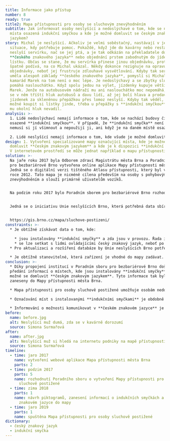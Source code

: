 ```yaml
---
title: Informace jako přístup
number: 8
ready: true
title2: Mapa přístupnosti pro osoby se sluchovým znevýhodněním
subtitle: Jak informovat osoby neslyšící a nedoslýchavé o tom, kde se nachází
  místa osazená indukční smyčkou a kde je možné domluvit se českým znakovým
  jazykem?
story: Michal je neslyšící. Ačkoliv je velmi soběstačný, nastávají v jeho životě
  situace, kdy potřebuje pomoc. Pokaždé, když jde do kavárny nebo restaurace,
  neslyší servírku, nač se jej ptá, a je tak odkázán na překladatele do
  **českého znakového jazyka** nebo objednání prstem zabodnutým do jídelního
  lístku. Občas se stane, že mu servírka přinese jinou objednávku, protože se
  špatně podívá, na co Michal ukázal. Někdy dokonce rezignuje na opravu
  objednávky, neboť jej frustruje zdlouhavé vysvětlování. Kdyby tak servírka
  uměla alespoň základy **českého znakového jazyka**, pomyslí si Michal. Jeho
  kamarád Marek na tom není o moc lépe. Je nedoslýchavý a se zbytky sluchu mu
  pomáhá naslouchátko. Když spolu jedou na výlet, jízdenky kupuje většinou
  Marek. Jenže na autobusovém nádraží mu ani naslouchátko moc nepomáhá, protože
  se v něm tříští hluk autobusů a davu lidí, až jej bolí hlava a prodavače
  jízdenek za skleněnou přepážkou přes lomoz neslyší. Kdyby tak věděl, zda je
  možné koupit si lístky jinde, třeba u přepážky s **indukční smyčkou**, kde by
  mu okolní hluk nevadil.
analysis: >-
  1. Lidé nedoslýchaví nemají informace o tom, kde se nachází budovy či přepážky
  osazené **indukční smyčkou**. V případě, že **indukční smyčka** není označena,
  nemusí si jí všimnout a nepoužijí ji, ani když je na daném místě osazena.

  2. Lidé neslyšící nemají informace o tom, kde všude je možné domluvit se **českým znakovým jazykem**. I v případě, že se nachází na místě, kde by bylo možné komunikovat **českým znakovým jazykem**, nemohou této možnosti využít, jelikož o ní nevědí.
design: 1. Vytvoření specializované mapy označující místa, kde je možné se
  domluvit **českým znakovým jazykem** a kde je k dispozici **indukční smyčka**.
  V internetovém prostředí se může jednat například o mapu přístupnosti.
solution: >-
  Na jaře roku 2017 byla Odborem zdraví Magistrátu města Brna a Poradním sborem
  pro bezbariérové Brno vytvořena online aplikace Mapy přístupnosti města Brna.
  Jedná se o digitální verzi tištěného Atlasu přístupnosti, který byl vytvořen v
  roce 2012. Tato mapa je nicméně cílena především na osoby s pohybovým
  znevýhodněním a slouží primárně uživatelům vozíků.


  Na podzim roku 2017 bylo Poradním sborem pro bezbariérové Brno rozhodnuto, že základ této aplikace bude použit pro vytvoření speciální Mapy přístupnosti pro osoby sluchově postižené. Mapová aplikace zobrazuje místa v Brně, kde jsou instalovány **indukční smyčky** a kde se lze domluvit **českým znakovým jazykem**.


  Jedná se o iniciativu Unie neslyšících Brno, která potřebná data sbírá a aktualizuje. Piktogramy pro mapovou aplikaci byly vytvořeny zaměstnanci Odboru městské informatiky a do mapy byly zaneseny začátkem roku 2019. Unie neslyšících Brno plánuje místa osazená **indukční smyčkou** fyzicky označovat piktogramem i přímo v terénu.


  https://gis.brno.cz/mapa/sluchove-postizeni/
constraints: >-
  * Je obtížné získávat data o tom, kde:

    * jsou instalovány **indukční smyčky** a zda jsou v provozu. Řada institucí **indukční smyčky** nainstalované má, ale nespouští je (například soudy).
    * se lze setkat s lidmi ovládajícími český znakový jazyk, neboť po ukončení kurzů **českého znakového jazyka** dochází k přerušení kontaktů a neexistují informace o tom, kde se lidé s touto kompetencí nachází.
  * Pro aktualizaci a rozšíření databáze by Unie neslyšících Brno potřebovala další pracovní sílu.

  * Je obtížně stanovitelné, která zařízení je vhodné do mapy zadávat. Zařazení například kavárny pouze na základě znalosti, že zde jeden zaměstnanec ovládá **český znakový jazyk**, může být pro uživatele scestné, pokud kavárnu navštíví mimo dobu jeho směny.
conclusion: >-
  * Díky propojení institucí v Poradním sboru pro bezbariérové Brno došlo k
  předání informací o místech, kde jsou instalovány **indukční smyčky** a kde je
  možné se domluvit **českým znakovým jazykem**. Tyto informace tak byly
  zaneseny do Mapy přístupnosti města Brna.

  * Mapa přístupnosti pro osoby sluchově postižené umožňuje osobám nedoslýchavým seznámit se předem s tím, zda je na daném místě instalována **indukční smyčka**, a osobám neslyšícím, zda je možné očekávat, že se na daném místě bude možné domluvit **českým znakovým jazykem**.

  * Označování míst s instalovanými **indukčními smyčkami** je obdobně důležité jako jejich samotná instalace.

  * Informování o možnosti komunikovat v **českém znakovém jazyce** je obdobně důležité jako jeho znalost.
before:
  name: before.jpg
  alt: Neslyšící muž dumá, zda se v kavárně dorozumí
  source: Simona Surmařová
after:
  name: after.jpg
  alt: Neslyšící muž si hledá na internetu podniky na mapě přístupnosti
  source: Simona Surmařová
timeline:
  - time: jaro 2017
    name: vytvoření webové aplikace Mapa přístupnosti města Brna
    parts: 2
  - time: podzim 2017
    parts: 5
    name: rozhodnutí Poradního sboru o vytvoření Mapy přístupnosti pro osoby
      sluchově postižené
  - time: zima 2018
    parts: 1
    name: návrh piktogramů, zanesení informací o indukčních smyčkách a českém
      znakovém jazyce do mapy
  - time: jaro 2019
    parts: 1
    name: spuštěna Mapa přístupnosti pro osoby sluchově postižené
dictionary:
  - český znakový jazyk
  - indukční smyčka
---
```

